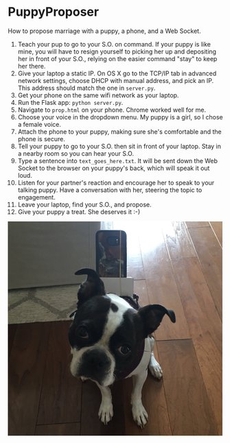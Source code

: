 # PuppyProposer
How to propose marriage with a puppy, a phone, and a Web Socket.

1. Teach your pup to go to your S.O. on command. If your puppy is like mine, you will have to resign yourself to picking her up and depositing her in front of your S.O., relying on the easier command "stay" to keep her there.
2. Give your laptop a static IP. On OS X go to the TCP/IP tab in advanced network settings, choose DHCP with manual address, and pick an IP. This address should match the one in `server.py`.
3. Get your phone on the same wifi network as your laptop.
4. Run the Flask app: `python server.py`.
5. Navigate to `prop.html` on your phone. Chrome worked well for me.
6. Choose your voice in the dropdown menu. My puppy is a girl, so I chose a female voice.
7. Attach the phone to your puppy, making sure she's comfortable and the phone is secure.
8. Tell your puppy to go to your S.O. then sit in front of your laptop. Stay in a nearby room so you can hear your S.O.
9. Type a sentence into `text_goes_here.txt`. It will be sent down the Web Socket to the browser on your puppy's back, which will speak it out loud.
10. Listen for your partner's reaction and encourage her to speak to your talking puppy. Have a conversation with her, steering the topic to engagement.
11. Leave your laptop, find your S.O., and propose.
12. Give your puppy a treat. She deserves it :-)

![Thanks Bailey! Vicky and I love you.](pup.png)
